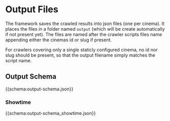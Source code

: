 # Output Files

The framework saves the crawled results into json files (one per cinema). It places the files in a folder named `output` (which will be create automatically if not present yet). The files are named after the crawler scripts files name appending either the cinemas id or slug if present. 

For crawlers covering only a single staticly configured cinema, no id nor slug should be present, so that the output filename simply matches the script name. 


## Output Schema

{{schema:output-schema.json}}

### Showtime

{{schema:output-schema_showtime.json}}
